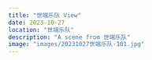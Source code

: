 ```yaml
---
title: "世端乐队 View"
date: 2023-10-27
location: "世端乐队"
description: "A scene from 世端乐队"
image: "images/20231027世端乐队-101.jpg"
---
```

